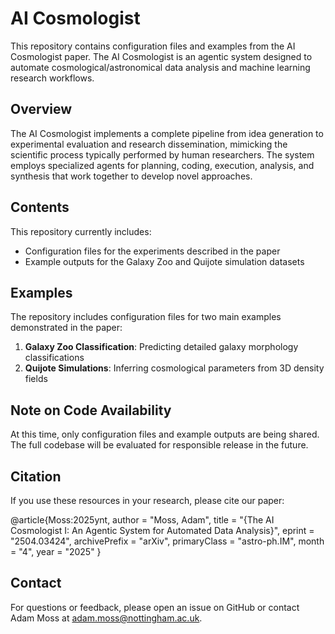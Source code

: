 # AI Cosmologist

This repository contains configuration files and examples from the AI Cosmologist paper. The AI Cosmologist is an agentic system designed to automate cosmological/astronomical data analysis and machine learning research workflows.

## Overview

The AI Cosmologist implements a complete pipeline from idea generation to experimental evaluation and research dissemination, mimicking the scientific process typically performed by human researchers. The system employs specialized agents for planning, coding, execution, analysis, and synthesis that work together to develop novel approaches.

## Contents

This repository currently includes:
- Configuration files for the experiments described in the paper
- Example outputs for the Galaxy Zoo and Quijote simulation datasets

## Examples

The repository includes configuration files for two main examples demonstrated in the paper:
1. **Galaxy Zoo Classification**: Predicting detailed galaxy morphology classifications
2. **Quijote Simulations**: Inferring cosmological parameters from 3D density fields

## Note on Code Availability

At this time, only configuration files and example outputs are being shared. The full codebase will be evaluated for responsible release in the future.

## Citation

If you use these resources in your research, please cite our paper:

@article{Moss:2025ynt,
    author = "Moss, Adam",
    title = "{The AI Cosmologist I: An Agentic System for Automated Data Analysis}",
    eprint = "2504.03424",
    archivePrefix = "arXiv",
    primaryClass = "astro-ph.IM",
    month = "4",
    year = "2025"
}

## Contact

For questions or feedback, please open an issue on GitHub or contact Adam Moss at [adam.moss@nottingham.ac.uk](mailto:adam.moss@nottingham.ac.uk).

